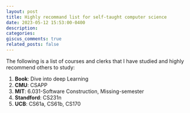 ```yaml
---
layout: post
title: Highly recommand list for self-taught computer science
date: 2023-05-12 15:53:00-0400
description:
categories:
giscus_comments: true
related_posts: false
---
```


The following is a list of courses and clerks that I have studied and highly recommend others to study:

1. **Book**: Dive into deep Learning
2. **CMU**: CSAPP
3. **MIT**: 6.031-Software Construction, Missing-semester
4. **Standford**: CS231n
5. **UCB**: CS61a, CS61b, CS170
